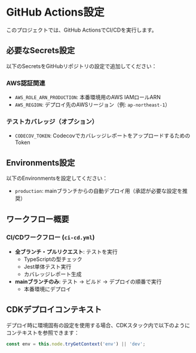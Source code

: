 # GitHub Actions設定

このプロジェクトでは、GitHub ActionsでCI/CDを実行します。

## 必要なSecrets設定

以下のSecretsをGitHubリポジトリの設定で追加してください：

### AWS認証関連
- `AWS_ROLE_ARN_PRODUCTION`: 本番環境用のAWS IAMロールARN
- `AWS_REGION`: デプロイ先のAWSリージョン（例: `ap-northeast-1`）

### テストカバレッジ（オプション）
- `CODECOV_TOKEN`: CodecovでカバレッジレポートをアップロードするためのToken

## Environments設定

以下のEnvironmentsを設定してください：

- `production`: mainブランチからの自動デプロイ用（承認が必要な設定を推奨）

## ワークフロー概要

### CI/CDワークフロー (`ci-cd.yml`)
- **全ブランチ・プルリクエスト**: テストを実行
  - TypeScriptの型チェック
  - Jest単体テスト実行
  - カバレッジレポート生成
- **mainブランチのみ**: テスト → ビルド → デプロイの順番で実行
  - 本番環境にデプロイ

## CDKデプロイコンテキスト

デプロイ時に環境固有の設定を使用する場合、CDKスタック内で以下のようにコンテキストを参照できます：

```typescript
const env = this.node.tryGetContext('env') || 'dev';
``` 